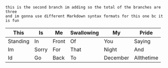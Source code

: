 ```
this is the second branch im adding so the total of the branches are three
and im gonna use different Markdown syntax formats for this one bc it is fun
```

|This|Is|Me|Swallowing|My|Pride|
|----|--|--|----------|--|-----|
|Standing|In|Front|Of|You|Saying|
|Im|Sorry|For|That|Night|And|
|Id|Go|Back|To|December|Allthetime|

